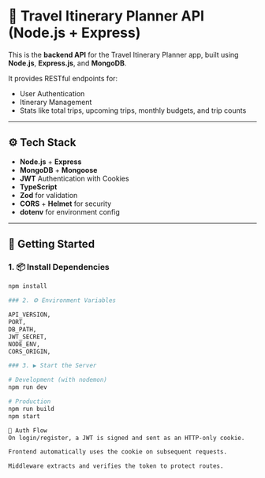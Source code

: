 # 🧳 Travel Itinerary Planner API (Node.js + Express)

This is the **backend API** for the Travel Itinerary Planner app, built using **Node.js**, **Express.js**, and **MongoDB**.

It provides RESTful endpoints for:

- User Authentication
- Itinerary Management
- Stats like total trips, upcoming trips, monthly budgets, and trip counts

---

## ⚙️ Tech Stack

- **Node.js** + **Express**
- **MongoDB** + **Mongoose**
- **JWT** Authentication with Cookies
- **TypeScript**
- **Zod** for validation
- **CORS** + **Helmet** for security
- **dotenv** for environment config

---

## 🚀 Getting Started

### 1. 📦 Install Dependencies

```bash
npm install

### 2. ⚙️ Environment Variables

API_VERSION,
PORT,
DB_PATH,
JWT_SECRET,
NODE_ENV,
CORS_ORIGIN,

### 3. ▶️ Start the Server

# Development (with nodemon)
npm run dev

# Production
npm run build
npm start

🔐 Auth Flow
On login/register, a JWT is signed and sent as an HTTP-only cookie.

Frontend automatically uses the cookie on subsequent requests.

Middleware extracts and verifies the token to protect routes.
